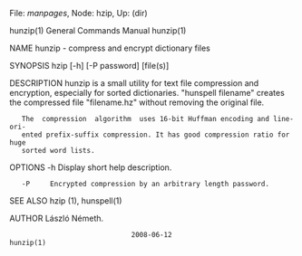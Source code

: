 File: *manpages*,  Node: hzip,  Up: (dir)

hunzip(1)                   General Commands Manual                  hunzip(1)



NAME
       hunzip - compress and encrypt dictionary files

SYNOPSIS
       hzip [-h] [-P password] [file(s)]

DESCRIPTION
       hunzip  is  a  small  utility for text file compression and encryption,
       especially for sorted dictionaries.  "hunspell  filename"  creates  the
       compressed file "filename.hz" without removing the original file.

       The  compression  algorithm  uses 16-bit Huffman encoding and line-ori‐
       ented prefix-suffix compression. It has good compression ratio for huge
       sorted word lists.

OPTIONS
       -h     Display short help description.

       -P     Encrypted compression by an arbitrary length password.

SEE ALSO
       hzip (1), hunspell(1)

AUTHOR
       László Németh.



                                  2008-06-12                         hunzip(1)
